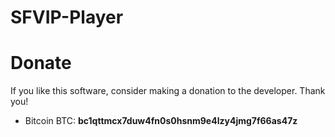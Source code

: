 # SFVIP-Player

# Donate
If you like this software, consider making a donation to the developer. Thank you!
- Bitcoin BTC: **bc1qttmcx7duw4fn0s0hsnm9e4lzy4jmg7f66as47z**
